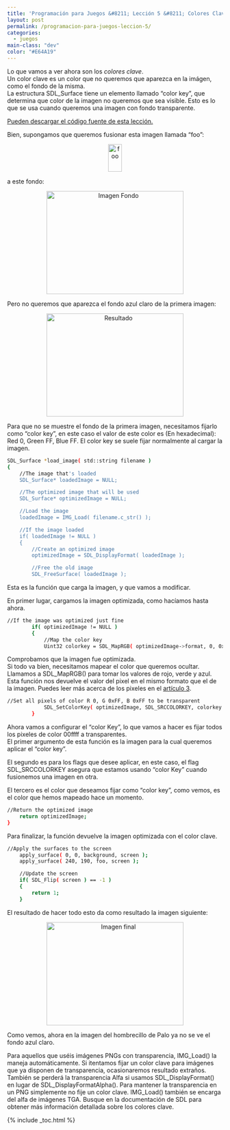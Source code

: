 ```yaml
---
title: 'Programación para Juegos &#8211; Lección 5 &#8211; Colores Clave'
layout: post
permalink: /programacion-para-juegos-leccion-5/
categories:
  - juegos
main-class: "dev"
color: "#E64A19"
---
```

<div class="icosdl">
</div>

Lo que vamos a ver ahora son los *colores clave*.  
Un color clave es un color que no queremos que aparezca en la imágen, como el fondo de la misma.  
La estructura SDL_Surface tiene un elemento llamado &#8220;color key&#8221;, que determina que color de la imagen no queremos que sea visible. Esto es lo que se usa cuando queremos una imagen con fondo transparente.

[Pueden descargar el código fuente de esta lección.][1]

Bien, supongamos que queremos fusionar esta imagen llamada &#8220;foo&#8221;:

<div class="separator" style="clear: both; text-align: center;">
  <img alt="foo" border="0" height="64" src="https://lh6.ggpht.com/_IlK2pNFFgGM/TT6FKpmp0fI/AAAAAAAAAQs/oFYGZsQzBn8/foo.jpg" width="32" />
</div>


<!--ad-->


a este fondo:

<div class="separator" style="clear: both; text-align: center;">
  <img alt="Imagen Fondo" border="0" height="240" width="320" src="https://lh4.ggpht.com/_IlK2pNFFgGM/TT6FKroPMYI/AAAAAAAAAQo/oJFPpVHNsIg/background.jpg" />
</div>

Pero no queremos que aparezca el fondo azul claro de la primera imagen:

<div class="separator" style="clear: both; text-align: center;">
  <img alt="Resultado" border="0" height="240" width="320" src="https://lh4.ggpht.com/_IlK2pNFFgGM/TT6FLLUBg4I/AAAAAAAAAQ0/gS1QeS8p7PA/nokey.jpg" />
</div>

Para que no se muestre el fondo de la primera imagen, necesitamos fijarlo como &#8220;color key&#8221;, en este caso el valor de este color es (En hexadecimal): Red 0, Green FF, Blue FF.
El color key se suele fijar normalmente al cargar la imagen.

```bash
SDL_Surface *load_image( std::string filename )
{
    //The image that's loaded
    SDL_Surface* loadedImage = NULL;

    //The optimized image that will be used
    SDL_Surface* optimizedImage = NULL;

    //Load the image
    loadedImage = IMG_Load( filename.c_str() );

    //If the image loaded
    if( loadedImage != NULL )
    {
        //Create an optimized image
        optimizedImage = SDL_DisplayFormat( loadedImage );

        //Free the old image
        SDL_FreeSurface( loadedImage );

```

Esta es la función que carga la imagen, y que vamos a modificar.

En primer lugar, cargamos la imagen optimizada, como hacíamos hasta ahora.

```bash
//If the image was optimized just fine
        if( optimizedImage != NULL )
        {
            //Map the color key
            Uint32 colorkey = SDL_MapRGB( optimizedImage->format, 0, 0xFF, 0xFF );

```

Comprobamos que la imagen fue optimizada.  
Si todo va bien, necesitamos mapear el color que queremos ocultar. Llamamos a SDL_MapRGB() para tomar los valores de rojo, verde y azul. Esta función nos devuelve el valor del pixel en el mismo formato que el de la imagen. Puedes leer más acerca de los pixeles en el [artículo 3][2].

```bash
//Set all pixels of color R 0, G 0xFF, B 0xFF to be transparent
            SDL_SetColorKey( optimizedImage, SDL_SRCCOLORKEY, colorkey );
        }

```

Ahora vamos a configurar el &#8220;color Key&#8221;, lo que vamos a hacer es fijar todos los pixeles de color 00ffff a transparentes.  
El primer argumento de esta función es la imagen para la cual queremos aplicar el &#8220;color key&#8221;.

El segundo es para los flags que desee aplicar, en este caso, el flag SDL_SRCCOLORKEY asegura que estamos usando &#8220;color Key&#8221; cuando fusionemos una imagen en otra.

El tercero es el color que deseamos fijar como &#8220;color key&#8221;, como vemos, es el color que hemos mapeado hace un momento.

```bash
//Return the optimized image
    return optimizedImage;
}

```

Para finalizar, la función devuelve la imagen optimizada con el color clave.

```bash
//Apply the surfaces to the screen
    apply_surface( 0, 0, background, screen );
    apply_surface( 240, 190, foo, screen );

    //Update the screen
    if( SDL_Flip( screen ) == -1 )
    {
        return 1;
    }

```

El resultado de hacer todo esto da como resultado la imagen siguiente:

<div class="separator" style="clear: both; text-align: center;">
  <img alt="Imagen final" border="0" height="240" width="320" src="https://lh4.ggpht.com/_IlK2pNFFgGM/TT6FK_nKIkI/AAAAAAAAAQw/rDMnHtu9ewo/key.jpg" />
</div>

Como vemos, ahora en la imagen del hombrecillo de Palo ya no se ve el fondo azul claro.

Para aquellos que uséis imágenes PNGs con transparencia, IMG\_Load() la maneja automáticamente. Si itentamos fijar un color clave para imágenes que ya disponen de transparencia, ocasionaremos resultado extraños. También se perderá la transparencia Alfa si usamos SDL\_DisplayFormat() en lugar de SDL\_DisplayFormatAlpha(). Para mantener la transparencia en un PNG simplemente no fije un color clave. IMG\_Load() también se encarga del alfa de imágenes TGA. Busque en la documentación de SDL para obtener más información detallada sobre los colores clave.



 [1]: http://lazyfoo.net/downloads/index.php?file=SDLTut_lesson05
 [2]: https://elbauldelprogramador.com/programacion-para-juegos-articulo-3-que/

{% include _toc.html %}
